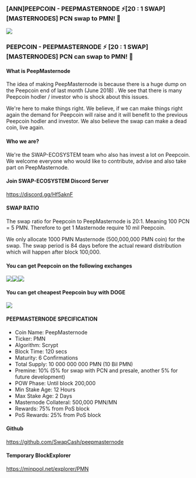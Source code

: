 ### [ANN]PEEPCOIN - PEEPMASTERNODE ⚡️[20 : 1 SWAP][MASTERNODES] PCN swap to PMN! 🚀 

![](https://ip.bitcointalk.org/?u=https%3A%2F%2Fi.imgur.com%2FYpLf3rr.png&t=592&c=W7l5F6u_PefH7g)

### PEEPCOIN - PEEPMASTERNODE ⚡️ [20 : 1 SWAP][MASTERNODES] PCN can swap to PMN! 🚀



#### What is PeepMasternode
The idea of making PeepMasternode is because there is a huge dump on the Peepcoin end of last month (June 2018) . We see that there is many Peepcoin hodler / investor who is shock about this issues. 

We're here to make things right. We believe, if we can make things right again the demand for Peepcoin will raise and it will benefit to the previous Peepcoin hodler and investor. We also believe the swap can make a dead coin, live again.


#### Who we are?
We're the SWAP-ECOSYSTEM team who also has invest a lot on Peepcoin. We welcome everyone who would like to contribute, advise and also take part on PeepMasternode. 

#### Join SWAP-ECOSYSTEM Discord Server
https://discord.gg/Hf5aknF


#### SWAP RATIO
The swap ratio for Peepcoin to PeepMasternode is 20:1. Meaning 100 PCN = 5 PMN. Therefore to get 1 Masternode require 10 mil Peepcoin.

We only allocate 1000 PMN Masternode (500,000,000 PMN coin) for the swap. The swap period is 84 days before the actual reward distribution which will happen after block 100,000.


#### You can get Peepcoin on the following exchanges

![](https://ip.bitcointalk.org/?u=https%3A%2F%2Fi.imgur.com%2FhK6yJF5.png&t=592&c=DEUFYOxwTig09w)![](https://ip.bitcointalk.org/?u=https%3A%2F%2Fi.imgur.com%2Fz8JLbpg.jpg&t=592&c=6mcHWiU6-3o58Q)![](https://ip.bitcointalk.org/?u=https%3A%2F%2Fi.imgur.com%2Fav3qQbt.png&t=592&c=ybpHWVXOI1DOPA)



#### You can get cheapest Peepcoin buy with DOGE

![](https://ip.bitcointalk.org/?u=https%3A%2F%2Fi.imgur.com%2F4j1GsUu.png&t=592&c=bsQOF6cvmxBGFA)

#### PEEPMASTERNODE SPECIFICATION

- Coin Name: PeepMasternode
- Ticker: PMN
- Algorithm: Scrypt 
- Block Time: 120 secs 
- Maturity: 6 Confirmations 
- Total Supply: 10 000 000 000 PMN (10 Bil PMN)
- Premine: 10% (5% for swap with PCN and presale, another 5% for future development)
- POW Phase: Until block 200,000 
- Min Stake Age: 12 Hours 
- Max Stake Age: 2 Days 
- Masternode Collateral: 500,000 PMN/MN 
- Rewards: 75% from PoS block
- PoS Rewards: 25% from PoS block


#### Github

https://github.com/SwapCash/peepmasternode


#### Temporary BlockExplorer

https://minpool.net/explorer/PMN